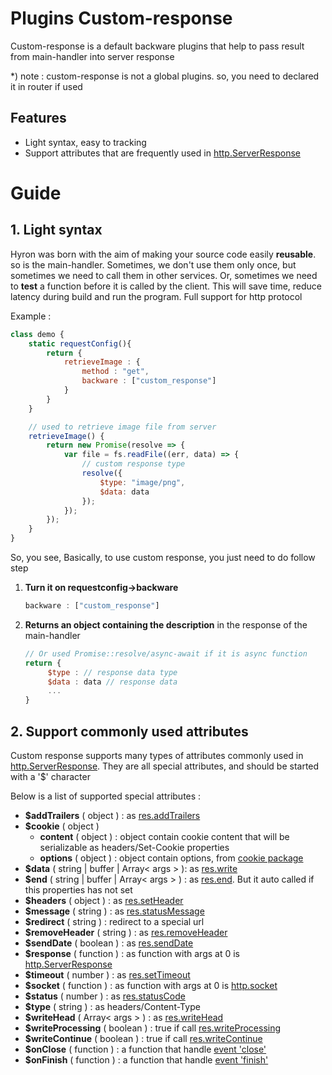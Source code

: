 # Plugins Custom-response

Custom-response is a default backware plugins that help to pass result from main-handler into server response

\*) note : custom-response is not a global plugins. so, you need to declared it in router if used

## Features

-   Light syntax, easy to tracking
-   Support attributes that are frequently used in [http.ServerResponse](https://nodejs.org/api/http.html#http_class_http_serverresponse)

# Guide

## 1. Light syntax

Hyron was born with the aim of making your source code easily **reusable**. so is the main-handler. Sometimes, we don't use them only once, but sometimes we need to call them in other services. Or, sometimes we need to **test** a function before it is called by the client. This will save time, reduce latency during build and run the program. Full support for http protocol

Example :

```js
class demo {
    static requestConfig(){
        return {
            retrieveImage : {
                method : "get",
                backware : ["custom_response"]
            }
        }
    }

    // used to retrieve image file from server
    retrieveImage() {
        return new Promise(resolve => {
            var file = fs.readFile((err, data) => {
                // custom response type
                resolve({
                    $type: "image/png",
                    $data: data
                });
            });
        });
    }
}
```

So, you see, Basically, to use custom response, you just need to do follow step

1. **Turn it on requestconfig->backware**
   ```js
   backware : ["custom_response"]
   ```
2. **Returns an object containing the description** in the response of the main-handler
   ```js
   // Or used Promise::resolve/async-await if it is async function
   return {
        $type : // response data type
        $data : data // response data
        ...
   }
   ```

## 2. Support commonly used attributes

Custom response supports many types of attributes commonly used in [http.ServerResponse](https://nodejs.org/api/http.html#http_class_http_serverresponse). They are all special attributes, and should be started with a '$' character

Below is a list of supported special attributes :
- **$addTrailers** ( object ) : as [res.addTrailers](https://nodejs.org/api/http.html#http_response_addtrailers_headers)
- **$cookie** ( object )
  - **content** ( object ) : object contain cookie content that will be serializable as headers/Set-Cookie properties
  - **options** ( object ) : object contain options, from [cookie package](https://www.npmjs.com/package/cookie#options-1)
- **$data** ( string | buffer | Array< args > ): as [res.write](https://nodejs.org/api/http.html#http_response_write_chunk_encoding_callback)
- **$end** ( string | buffer | Array< args > ) : as [res.end](https://nodejs.org/api/http.html#http_response_end_data_encoding_callback). But it auto called if this properties has not set
- **$headers** ( object ) : as [res.setHeader](https://nodejs.org/api/http.html#http_response_setheader_name_value)
- **$message** ( string ) : as [res.statusMessage](https://nodejs.org/api/http.html#http_response_statusmessage)
- **$redirect** ( string ) : redirect to a special url
- **$removeHeader** ( string ) : as [res.removeHeader](https://nodejs.org/api/http.html#http_response_removeheader_name)
- **$sendDate** ( boolean ) : as [res.sendDate](https://nodejs.org/api/http.html#http_response_senddate)
- **$response** ( function ) : as function with args at 0 is [http.ServerResponse](https://nodejs.org/api/http.html#http_class_http_serverresponse)
- **$timeout** ( number ) : as [res.setTimeout](https://nodejs.org/api/http.html#http_response_settimeout_msecs_callback)
- **$socket** ( function ) : as function with args at 0 is [http.socket](https://nodejs.org/api/http.html#http_response_socket)
- **$status** ( number ) : as [res.statusCode](https://nodejs.org/api/http.html#http_response_statuscode)
- **$type** ( string ) : as headers/Content-Type
- **$writeHead** ( Array< args > ) : as [res.writeHead](https://nodejs.org/api/http.html#http_response_writehead_statuscode_statusmessage_headers)
- **$writeProcessing** ( boolean ) : true if call [res.writeProcessing](https://nodejs.org/api/http.html#http_response_writeprocessing)
- **$writeContinue** ( boolean ) : true if call [res.writeContinue](https://nodejs.org/api/http.html#http_response_writecontinue)
- **$onClose** ( function ) : a function that handle [event 'close'](https://nodejs.org/api/http.html#http_event_close_1)
- **$onFinish** ( function ) : a function that handle [event 'finish'](https://nodejs.org/api/http.html#http_event_finish)